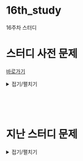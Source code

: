 # 16th_study
16주차 스터디

# 스터디 사전 문제 
[바로가기](https://www.acmicpc.net/problem/1780)

<details>
<summary>접기/펼치기</summary>
<div markdown="1">

## [종이의 개수](https://www.acmicpc.net/problem/1780)

### [민웅](./종이의%20개수/민웅.py)
```py
```

### [상미](./종이의%20개수/상미.py)
```py
```

### [병국](./종이의%20개수/병국.py)
```py
```

### [성구](./종이의%20개수/성구.py)
```py
```

</div>
</details>

<br/><br/><br/>

# 지난 스터디 문제

<details>
<summary>접기/펼치기</summary>
<div markdown="1">

## [스마트 물류](https://softeer.ai/practice/6279)

### [민웅](./스마트분류/민웅.py)
```py
```

### [상미](./스마트분류/상미.py)
```py
```

### [병국](./스마트분류/병국.py)
```py
```

### [성구](./스마트분류/성구.py)
```py
```

## [신기한 키보드](https://www.acmicpc.net/problem/1796)

### [민웅](./신기한%20키보드/민웅.py)
```py
```

### [상미](./신기한%20키보드/상미.py)
```py
```

### [병국](./신기한%20키보드/병국.py)
```py
```

### [성구](./신기한%20키보드/성구.py)
```py
```


</div>
</details>

